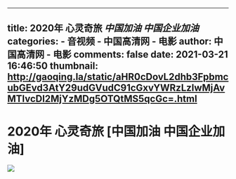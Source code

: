 
---
title: 2020年 心灵奇旅 _中国加油 中国企业加油_
categories: 
    - 音视频
    - 中国高清网 - 电影
author: 中国高清网 - 电影
comments: false
date: 2021-03-21 16:46:50
thumbnail: http://gaoqing.la/static/aHR0cDovL2dhb3FpbmcubGEvd3AtY29udGVudC91cGxvYWRzLzIwMjAvMTIvcDI2MjYzMDg5OTQtMS5qcGc=.html
---

<div>   
<h1>2020年 心灵奇旅 [中国加油 中国企业加油]</h1>
                    <img src="http://gaoqing.la/static/aHR0cDovL2dhb3FpbmcubGEvd3AtY29udGVudC91cGxvYWRzLzIwMjAvMTIvcDI2MjYzMDg5OTQtMS5qcGc=.html" referrerpolicy="no-referrer">  
</div>
            